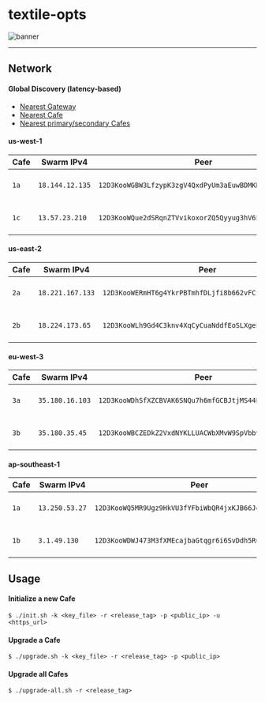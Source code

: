 # textile-opts

![banner](https://s3.amazonaws.com/textile.public/Textile_Logo_Horizontal.png)

---

## Network

#### Global Discovery (latency-based)

- [Nearest Gateway](https://gateway.textile.cafe)
- [Nearest Cafe](https://gateway.textile.cafe/cafe)
- [Nearest primary/secondary Cafes](https://gateway.textile.cafe/cafes)

#### us-west-1

| Cafe | Swarm IPv4 | Peer | LB | Gateway |
| --- | --- | --- | --- | --- |
| `1a` | `18.144.12.135` | `12D3KooWGBW3LfzypK3zgV4QxdPyUm3aEuwBDMKRRpCPm9FrJvar` | [us-west-1a](https://us-west-1a.textile.cafe) | [us-west-1](https://gateway.us-west-1.textile.cafe) |
| `1c` | `13.57.23.210` | `12D3KooWQue2dSRqnZTVvikoxorZQ5Qyyug3hV65rYnWYpYsNMRE` | [us-west-1c](https://us-west-1c.textile.cafe) | [us-west-1](https://gateway.us-west-1.textile.cafe) |

#### us-east-2

| Cafe | Swarm IPv4 | Peer | LB | Gateway |
| --- | --- | --- | --- | --- |
| `2a` | `18.221.167.133` | `12D3KooWERmHT6g4YkrPBTmhfDLjfi8b662vFCfvBXqzcdkPGQn1` | [us-east-2a](https://us-east-2a.textile.cafe) | [us-east-2](https://gateway.us-east-2.textile.cafe) |
| `2b` | `18.224.173.65` | `12D3KooWLh9Gd4C3knv4XqCyCuaNddfEoSLXgekVJzRyC5vsjv5d` | [us-east-2b](https://us-east-2b.textile.cafe) | [us-east-2](https://gateway.us-east-2.textile.cafe) |

#### eu-west-3

| Cafe | Swarm IPv4 | Peer | LB | Gateway |
| --- | --- | --- | --- | --- |
| `3a` | `35.180.16.103` | `12D3KooWDhSfXZCBVAK6SNQu7h6mfGCBJtjMS44PW5YA5YCjVmjB` | [eu-west-3a](https://eu-west-3a.textile.cafe) | [eu-west-3](https://gateway.eu-west-3.textile.cafe) |
| `3b` | `35.180.35.45` | `12D3KooWBCZEDkZ2VxdNYKLLUACWbXMvW9SpVbbvoFR9CtH4qJv9` | [eu-west-3b](https://eu-west-3b.textile.cafe) | [eu-west-3](https://gateway.eu-west-3.textile.cafe) |

#### ap-southeast-1

| Cafe | Swarm IPv4 | Peer | LB | Gateway |
| --- | --- | --- | --- | --- |
| `1a` | `13.250.53.27` | `12D3KooWQ5MR9Ugz9HkVU3fYFbiWbQR4jxKJB66JoSY7nP5ShsqQ` | [ap-southeast-1a](https://ap-southeast-1a.textile.cafe) | [ap-southeast-1](https://gateway.ap-southeast-1.textile.cafe) |
| `1b` | `3.1.49.130` | `12D3KooWDWJ473M3fXMEcajbaGtqgr6i6SvDdh5Ru9i5ZzoJ9Qy8` | [ap-southeast-1b](https://ap-southeast-1b.textile.cafe) | [ap-southeast-1](https://gateway.ap-southeast-1.textile.cafe) |

## Usage

#### Initialize a new Cafe

```
$ ./init.sh -k <key_file> -r <release_tag> -p <public_ip> -u <https_url>
```

#### Upgrade a Cafe

```
$ ./upgrade.sh -k <key_file> -r <release_tag> -p <public_ip>
```

#### Upgrade all Cafes

```
$ ./upgrade-all.sh -r <release_tag>
```
